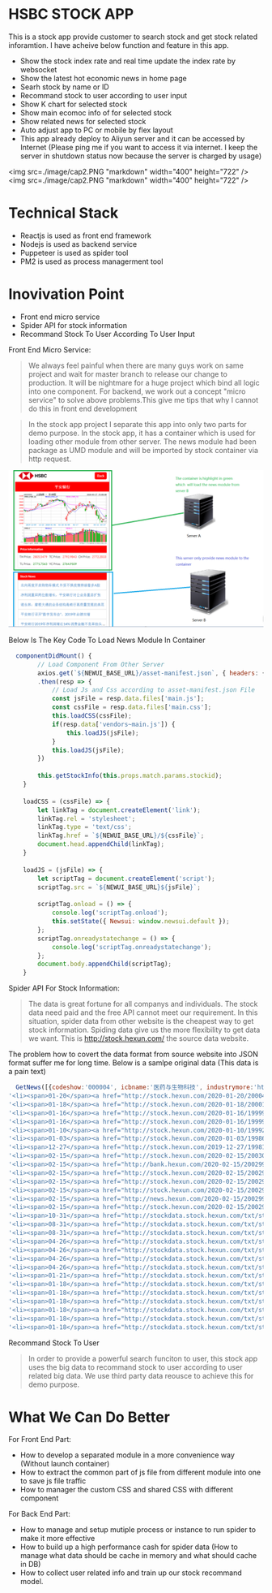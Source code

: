 # HSBC STOCK APP

This is a stock app provide customer to search stock and get stock related inforamtion. I have acheive below function and feature in this app.

  - Show the stock index rate and real time update the index rate by websocket
  - Show the latest hot economic news in home page
  - Searh stock by name or ID
  - Recommand stock to user according to user input
  - Show K chart for selected stock
  - Show main ecomoc info of for selected stock
  - Show related news for selected stock
  - Auto adjust app to PC or mobile by flex layout
  - This app already deploy to Aliyun server and it can be accessed by Internet (Please ping me if you want to access it via internet. I keep the server in shutdown status now because the server is charged by usage)


<img src=./image/cap2.PNG "markdown" width="400" height="722" /> <img src=./image/cap2.PNG "markdown" width="400" height="722" />



# Technical Stack

  - Reactjs is used as front end framework
  - Nodejs is used as backend service
  - Puppeteer is used as spider tool
  - PM2 is used as process managerment tool

# Inovivation Point

  - Front end micro service
  - Spider API for stock information
  - Recommand Stock To User According To User Input

Front End Micro Service:
>We always feel painful when there are many guys work on same project and wait for master branch to release our change to production. It will be nightmare for a huge project which bind all logic into one component. For backend, we work out a concept "micro service" to solve above problems.This give me tips that why I cannot do this in front end development

>In the stock app project I separate this app into only two parts for demo purpose. In the stock app, it has a container which is used for loading other module from other server. The news module had been package as UMD module and will be imported by stock container via http request.

![image](./image/cap1.PNG)

Below Is The Key Code To Load News Module In Container

```javascript
  componentDidMount() {
        // Load Component From Other Server
        axios.get(`${NEWUI_BASE_URL}/asset-manifest.json`, { headers: {'Cash-Control': 'no-cache'} } )
        .then(resp => {
            // Load Js and Css according to asset-manifest.json File
            const jsFile = resp.data.files['main.js'];
            const cssFile = resp.data.files['main.css'];
            this.loadCSS(cssFile);
            if(resp.data['vendors~main.js']) {
                this.loadJS(jsFile);
            }
            this.loadJS(jsFile);
        })

        this.getStockInfo(this.props.match.params.stockid);
    }

    loadCSS = (cssFile) => {
        let linkTag = document.createElement('link');
        linkTag.rel = 'stylesheet';
        linkTag.type = 'text/css';
        linkTag.href = `${NEWUI_BASE_URL}/${cssFile}`;
        document.head.appendChild(linkTag);
    }

    loadJS = (jsFile) => {
        let scriptTag = document.createElement('script');
        scriptTag.src = `${NEWUI_BASE_URL}${jsFile}`;

        scriptTag.onload = () => {
            console.log('scriptTag.onload');
            this.setState({ Newsui: window.newsui.default });
        };
        scriptTag.onreadystatechange = () => {
            console.log('scriptTag.onreadystatechange');
        };
        document.body.appendChild(scriptTag);
    }
```

Spider API For Stock Information:

>The data is great fortune for all companys and individuals. The stock data need paid and the free API cannot meet our requirement. In this situation, spider data from other website is the cheapest way to get stock information. Spiding data give us the more flexibility to get data we want. This is http://stock.hexun.com/ the source data website.


The problem how to covert the data format from source website into JSON format suffer me for long time. Below is a samlpe original data (This data is a pain text)

```javascript
  GetNews([{codeshow:'000004', icbname:'医药与生物科技', industrymore:'http://ggzx.stock.hexun.com/more.jsp?t=2&s=0&k=4570', corpnews:['<li><span>01-22</span><a href="http://stock.hexun.com/2020-01-22/200068908.html" target="_blank" title="华峰氨纶2019年度预计盈利15亿以上较上年同期增长236.91%-304.29%">华峰氨纶2019年度预计盈利15亿以上较上..</a></li>',
'<li><span>01-20</span><a href="http://stock.hexun.com/2020-01-20/200041474.html" target="_blank" title="中洲控股2019年预计净利6.86亿元–8.87亿元同比增长53.56%-98.56%">中洲控股2019年预计净利6.86亿元–8.87..</a></li>',
'<li><span>01-18</span><a href="http://stock.hexun.com/2020-01-18/200011825.html" target="_blank" title="国农科技2019年度预计净利250万元—500万元同比增长112%—125%">国农科技2019年度预计净利250万元—500..</a></li>',
'<li><span>01-16</span><a href="http://stock.hexun.com/2020-01-16/199999635.html" target="_blank" title="上市药企销售费用为何两年激增超千亿？院长落马牵出黑色产业链">上市药企销售费用为何两年激增超千亿？..</a></li>',
'<li><span>01-16</span><a href="http://stock.hexun.com/2020-01-16/199993101.html" target="_blank" title="瑞泰科技下属公司收到福利企业增值税退税329万元">瑞泰科技下属公司收到福利企业增值税退..</a></li>',
'<li><span>01-10</span><a href="http://stock.hexun.com/2020-01-10/199927971.html" target="_blank" title="复星医药(02196)：治黑色素瘤新药HLX13获药品临床试验申请受理">复星医药(02196)：治黑色素瘤新药HLX13..</a></li>',
'<li><span>01-03</span><a href="http://stock.hexun.com/2020-01-03/199864529.html" target="_blank" title="科信技术(300565.SZ)第一大股东张锋峰解除质押1股">科信技术(300565.SZ)第一大股东张锋峰..</a></li>',
'<li><span>12-27</span><a href="http://stock.hexun.com/2019-12-27/199813403.html" target="_blank" title="中国国航董事曹建雄辞职因到年龄原因">中国国航董事曹建雄辞职因到年龄原因</a></li>'],industrynews:['<li><span>02-15</span><a href="http://shandong.hexun.com/2020-02-15/200301017.html" target="_blank">证监会：A股经受住了疫情考验 部分融..</a></li>',
'<li><span>02-15</span><a href="http://stock.hexun.com/2020-02-15/200300906.html" target="_blank">证监会副主席阎庆民：鼓励社保等中长..</a></li>',
'<li><span>02-15</span><a href="http://bank.hexun.com/2020-02-15/200299996.html" target="_blank">商业银行加大信贷投放抗疫  千亿资金..</a></li>',
'<li><span>02-15</span><a href="http://stock.hexun.com/2020-02-15/200299753.html" target="_blank">证监会五方面举措积极应对疫情 A股经..</a></li>',
'<li><span>02-15</span><a href="http://stock.hexun.com/2020-02-15/200299758.html" target="_blank">证监会：A股经受住严峻考验 基本回归..</a></li>',
'<li><span>02-15</span><a href="http://stock.hexun.com/2020-02-15/200299586.html" target="_blank">证监会：引导更多的社会资金流向生产..</a></li>',
'<li><span>02-15</span><a href="http://news.hexun.com/2020-02-15/200299674.html" target="_blank">抢占科技股赛道先机 中邮科技创新基..</a></li>',
'<li><span>02-15</span><a href="http://stock.hexun.com/2020-02-15/200299198.html" target="_blank">年报进入披露期 医药、家用电器、建..</a></li>'],report:['<li><span>10-31</span><a href="http://stockdata.stock.hexun.com/txt/stock_detail_1207047701.shtml" target="_blank">国农科技：2019年第三季度报告正文</a></li></li>',
'<li><span>10-31</span><a href="http://stockdata.stock.hexun.com/txt/stock_detail_1207047702.shtml" target="_blank">国农科技：2019年第三季度报告全文</a></li></li>',
'<li><span>08-31</span><a href="http://stockdata.stock.hexun.com/txt/stock_detail_1206867964.shtml" target="_blank">国农科技：2019年半年度报告摘要</a></li></li>',
'<li><span>08-31</span><a href="http://stockdata.stock.hexun.com/txt/stock_detail_1206867965.shtml" target="_blank">国农科技：2019年半年度报告</a></li></li>',
'<li><span>04-26</span><a href="http://stockdata.stock.hexun.com/txt/stock_detail_1206104267.shtml" target="_blank">国农科技：2018年年度报告摘要</a></li></li>',
'<li><span>04-26</span><a href="http://stockdata.stock.hexun.com/txt/stock_detail_1206104282.shtml" target="_blank">国农科技：2019年第一季度报告正文</a></li></li>',
'<li><span>04-26</span><a href="http://stockdata.stock.hexun.com/txt/stock_detail_1206104283.shtml" target="_blank">国农科技：2019年第一季度报告全文</a></li></li>',
'<li><span>04-26</span><a href="http://stockdata.stock.hexun.com/txt/stock_detail_1206104284.shtml" target="_blank">国农科技：2018年年度报告</a></li></li>'],ggzy:['<li><span>01-21</span><a href="http://stockdata.stock.hexun.com/txt/stock_detail_txt_1207270758.shtml" target="_blank" title="国农科技(000004):简式权益变动报告书（一）">国农科技：简式权益变动报告书（一）</a></li>',
'<li><span>01-21</span><a href="http://stockdata.stock.hexun.com/txt/stock_detail_txt_1207270759.shtml" target="_blank" title="国农科技(000004):简式权益变动报告书（二）">国农科技：简式权益变动报告书（二）</a></li>',
'<li><span>01-18</span><a href="http://stockdata.stock.hexun.com/txt/stock_detail_txt_1207262463.shtml" target="_blank" title="国农科技(000004):中天国富证券有限公司关于公司发行股份购买资产暨关联交易实施情况之独立财务顾问核查意见">国农科技：中天国富证券有限公司关于公..</a></li>',
'<li><span>01-18</span><a href="http://stockdata.stock.hexun.com/txt/stock_detail_txt_1207262464.shtml" target="_blank" title="国农科技(000004):安徽天禾律师事务所关于公司发行股份购买资产暨关联交易之实施情况的法律意见书">国农科技：安徽天禾律师事务所关于公司..</a></li>',
'<li><span>01-18</span><a href="http://stockdata.stock.hexun.com/txt/stock_detail_txt_1207262465.shtml" target="_blank" title="国农科技(000004):验资报告">国农科技：验资报告</a></li>',
'<li><span>01-18</span><a href="http://stockdata.stock.hexun.com/txt/stock_detail_txt_1207262466.shtml" target="_blank" title="国农科技(000004):关于发行股份购买资产相关方承诺事项的公告">国农科技：关于发行股份购买资产相关方..</a></li>',
'<li><span>01-18</span><a href="http://stockdata.stock.hexun.com/txt/stock_detail_txt_1207262467.shtml" target="_blank" title="国农科技(000004):关于公司董事、监事和高级管理人员持股变动情况的公告">国农科技：关于公司董事、监事和高级管..</a></li>',
'<li><span>01-18</span><a href="http://stockdata.stock.hexun.com/txt/stock_detail_txt_1207262468.shtml" target="_blank" title="国农科技(000004):发行股份购买资产暨关联交易实施情况暨新增股份上市公告书">国农科技：发行股份购买资产暨关联交易..</a></li>']}])
```

Recommand Stock To User
>In order to provide a powerful search funciton to user, this stock app uses the big data to recommand stock to user according to user related big data. We use third party data reousce to achieve this for demo purpose.


# What We Can Do Better

For Front End Part:
  - How to develop a separated module in a more convenience way (Without launch container)
  - How to extract the common part of js file from different module into one to save js file traffic
  - How to manager the custom CSS and shared CSS with different component

For Back End Part:
  - How to manage and setup mutiple process or instance to run spider to make it more effective
  - How to build up a high performance cash for spider data (How to manage what data should be cache in memory and what should cache in DB)
 - How to collect user related info and train up our stock recommand model.
